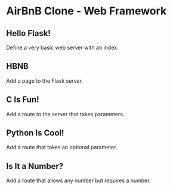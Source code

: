 # AirBnB Clone - Web Framework

## Hello Flask!
Define a very basic web server with an index.

## HBNB
Add a page to the Flask server.

## C Is Fun!
Add a route to the server that takes parameters.

## Python Is Cool!
Add a route that takes an optional parameter.

## Is It a Number?
Add a route that allows any number but requires a number.
